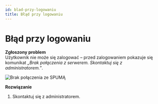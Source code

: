 ```yaml
---
id: blad-przy-logowaniu
title: Błąd przy logowaniu
---
```


# Błąd przy logowaniu  

**Zgłoszony problem**  
Użytkownik nie może się zalogować – przed zalogowaniem pokazuje się komunikat *„Brak połączenia z serwerem. Skontaktuj się z administratorem.”*. 

![Brak połączenia ze SPUMĄ](/img/blad1.png) 

**Rozwiązanie**  
1. Skontaktuj się z administratorem. 
